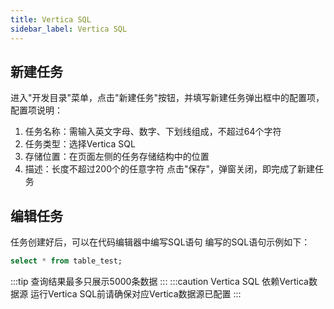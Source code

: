 ```yaml
---
title: Vertica SQL
sidebar_label: Vertica SQL
---
```


## 新建任务
进入"开发目录"菜单，点击"新建任务"按钮，并填写新建任务弹出框中的配置项，配置项说明：
1. 任务名称：需输入英文字母、数字、下划线组成，不超过64个字符
2. 任务类型：选择Vertica SQL
3. 存储位置：在页面左侧的任务存储结构中的位置
4. 描述：长度不超过200个的任意字符
   点击"保存"，弹窗关闭，即完成了新建任务
## 编辑任务
任务创建好后，可以在代码编辑器中编写SQL语句
编写的SQL语句示例如下：
```sql
select * from table_test;
```
:::tip
查询结果最多只展示5000条数据
:::
:::caution
Vertica SQL 依赖Vertica数据源 运行Vertica SQL前请确保对应Vertica数据源已配置
:::